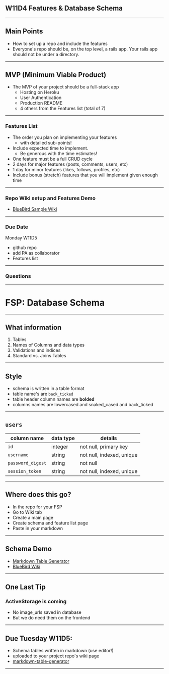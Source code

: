 ## W11D4 Features & Database Schema

---

## Main Points
- How to set up a repo and include the features
- Everyone's repo should be, on the top level, a rails app.  Your rails app should not be under a directory.

---

## MVP (Minimum Viable Product)

+ The MVP of your project should be a full-stack app
  + Hosting on Heroku
  + User Authentication
  + Production README
  + 4 others from the Features list (total of 7)
---

### Features List
+ The order you plan on implementing your features 
  - with detailed sub-points!
+ Include expected time to implement. 
  - Be generous with the time estimates!
+ One feature must be a full CRUD cycle
+ 2 days for major features (posts, comments, users, etc)
+ 1 day for minor features (likes, follows, profiles, etc)
+ Include bonus (stretch) features that you will implement given enough time
---

### Repo Wiki setup and Features Demo
+ [BlueBird Sample Wiki](https://github.com/appacademy/bluebird/wiki)

---

### Due Date
Monday W11D5
* github repo 
* add PA as collaborator
* Features list 

---

### Questions

---

# FSP: Database Schema
---

## What information 
1. Tables
2. Names of Columns and data types 
3. Validations and indices
4. Standard vs. Joins Tables

---

## Style
- schema is written in a table format
- table name's are `back_ticked`
- table header column names are **bolded**
- columns names are lowercased and snaked_cased and back_ticked

---

## `users`
column name     | data type | details
----------------|-----------|-----------------------
`id `             | integer   | not null, primary key
`username  `      | string    | not null, indexed, unique
`password_digest` | string    | not null
`session_token`   | string    | not null, indexed, unique

---

## Where does this go?
- In the repo for your FSP
- Go to Wiki tab
- Create a main page
- Create schema and feature list page
- Paste in your markdown

---

## Schema Demo
- [Markdown Table Generator](https://www.tablesgenerator.com/markdown_tables)
- [BlueBird Wiki](https://github.com/appacademy/bluebird/wiki)

---

## One Last Tip
### ActiveStorage is coming
- No image_urls saved in database
- But we do need them on the frontend
---

## Due Tuesday W11D5:
- Schema tables written in markdown (use editor!)
- uploaded to your project repo's wiki page
- [markdown-table-generator](https://www.tablesgenerator.com/markdown_tables)

---